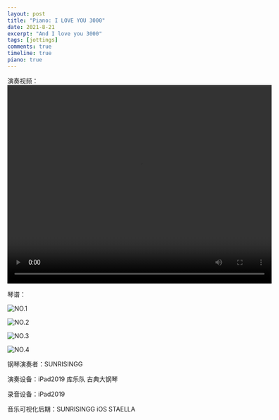 ```yaml
---
layout: post
title: "Piano: I LOVE YOU 3000"
date: 2021-8-21
excerpt: "And I love you 3000"
tags: [jottings]
comments: true
timeline: true
piano: true
---
```



演奏视频：
<video width="600" height="450" controls>
    <source src="https://raw.githubusercontent.com/SUNRISINGGG/sunrisinggg.github.io/master/assets/img/Poems/I_Love_You_3000.mp4" type="video/mp4">
</video>

琴谱：

![NO.1](https://raw.githubusercontent.com/SUNRISINGGG/sunrisinggg.github.io/master/assets/img/Poems/ily1.jpg "NO.1")

![NO.2](https://raw.githubusercontent.com/SUNRISINGGG/sunrisinggg.github.io/master/assets/img/Poems/ily2.jpg "NO.2")

![NO.3](https://raw.githubusercontent.com/SUNRISINGGG/sunrisinggg.github.io/master/assets/img/Poems/ily3.jpg "NO.3")

![NO.4](https://raw.githubusercontent.com/SUNRISINGGG/sunrisinggg.github.io/master/assets/img/Poems/ily4.jpg "NO.4")

钢琴演奏者：SUNRISINGG

演奏设备：iPad2019 库乐队 古典大钢琴

录音设备：iPad2019

音乐可视化后期：SUNRISINGG iOS STAELLA 
